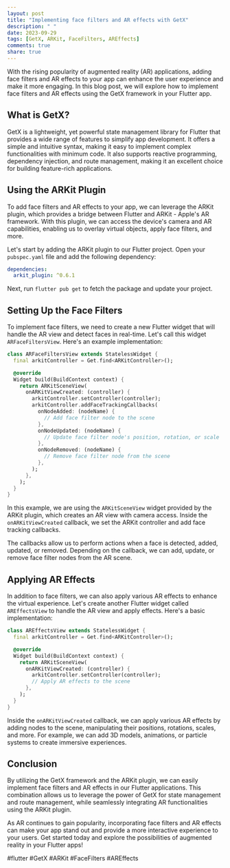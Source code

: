 ```yaml
---
layout: post
title: "Implementing face filters and AR effects with GetX"
description: " "
date: 2023-09-29
tags: [GetX, ARKit, FaceFilters, AREffects]
comments: true
share: true
---
```


With the rising popularity of augmented reality (AR) applications, adding face filters and AR effects to your app can enhance the user experience and make it more engaging. In this blog post, we will explore how to implement face filters and AR effects using the GetX framework in your Flutter app.

## What is GetX?

GetX is a lightweight, yet powerful state management library for Flutter that provides a wide range of features to simplify app development. It offers a simple and intuitive syntax, making it easy to implement complex functionalities with minimum code. It also supports reactive programming, dependency injection, and route management, making it an excellent choice for building feature-rich applications.

## Using the ARKit Plugin

To add face filters and AR effects to your app, we can leverage the ARKit plugin, which provides a bridge between Flutter and ARKit - Apple's AR framework. With this plugin, we can access the device's camera and AR capabilities, enabling us to overlay virtual objects, apply face filters, and more.

Let's start by adding the ARKit plugin to our Flutter project. Open your `pubspec.yaml` file and add the following dependency:

```yaml
dependencies:
  arkit_plugin: ^0.6.1
```

Next, run `flutter pub get` to fetch the package and update your project.

## Setting Up the Face Filters

To implement face filters, we need to create a new Flutter widget that will handle the AR view and detect faces in real-time. Let's call this widget `ARFaceFiltersView`. Here's an example implementation:

```dart
class ARFaceFiltersView extends StatelessWidget {
  final arkitController = Get.find<ARKitController>();

  @override
  Widget build(BuildContext context) {
    return ARKitSceneView(
      onARKitViewCreated: (controller) {
        arkitController.setController(controller);
        arkitController.addFaceTrackingCallbacks(
          onNodeAdded: (nodeName) {
            // Add face filter node to the scene
          },
          onNodeUpdated: (nodeName) {
            // Update face filter node's position, rotation, or scale
          },
          onNodeRemoved: (nodeName) {
            // Remove face filter node from the scene
          },
        );
      },
    );
  }
}
```

In this example, we are using the `ARKitSceneView` widget provided by the ARKit plugin, which creates an AR view with camera access. Inside the `onARKitViewCreated` callback, we set the ARKit controller and add face tracking callbacks.

The callbacks allow us to perform actions when a face is detected, added, updated, or removed. Depending on the callback, we can add, update, or remove face filter nodes from the AR scene.

## Applying AR Effects

In addition to face filters, we can also apply various AR effects to enhance the virtual experience. Let's create another Flutter widget called `AREffectsView` to handle the AR view and apply effects. Here's a basic implementation:

```dart
class AREffectsView extends StatelessWidget {
  final arkitController = Get.find<ARKitController>();

  @override
  Widget build(BuildContext context) {
    return ARKitSceneView(
      onARKitViewCreated: (controller) {
        arkitController.setController(controller);
        // Apply AR effects to the scene
      },
    );
  }
}
```

Inside the `onARKitViewCreated` callback, we can apply various AR effects by adding nodes to the scene, manipulating their positions, rotations, scales, and more. For example, we can add 3D models, animations, or particle systems to create immersive experiences.

## Conclusion

By utilizing the GetX framework and the ARKit plugin, we can easily implement face filters and AR effects in our Flutter applications. This combination allows us to leverage the power of GetX for state management and route management, while seamlessly integrating AR functionalities using the ARKit plugin.

As AR continues to gain popularity, incorporating face filters and AR effects can make your app stand out and provide a more interactive experience to your users. Get started today and explore the possibilities of augmented reality in your Flutter apps!

#flutter #GetX #ARKit #FaceFilters #AREffects